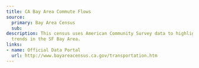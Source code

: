```yaml
---
title: CA Bay Area Commute Flows
source:
  primary: Bay Area Census
  sub: 
description: This census uses American Community Survey data to highlight transportation
  trends in the SF Bay Area.
links:
- name: Official Data Portal
  url: http://www.bayareacensus.ca.gov/transportation.htm
---
```

